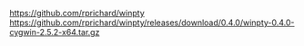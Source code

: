 https://github.com/rprichard/winpty
https://github.com/rprichard/winpty/releases/download/0.4.0/winpty-0.4.0-cygwin-2.5.2-x64.tar.gz
